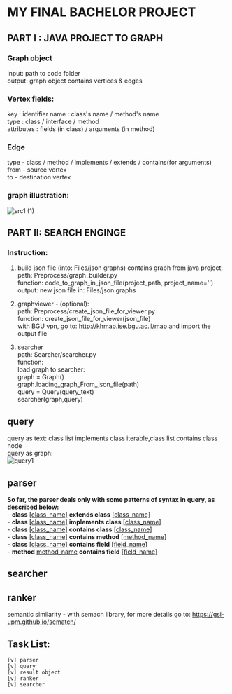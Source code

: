 # __**MY FINAL BACHELOR PROJECT**__

## PART I : JAVA PROJECT TO GRAPH

### Graph object
input: path to code folder\
output: graph object contains vertices & edges
### Vertex fields:
key : identifier
name : class's name / method's name\
type : class / interface / method\
attributes : fields (in class) / arguments (in method)
### Edge
type - class / method / implements / extends / contains(for arguments)\
from - source vertex\
to - destination vertex
### graph illustration:
![src1 (1)](https://user-images.githubusercontent.com/62445178/148656861-98410dbf-f92d-4e69-9fae-c562716cd0e5.png)
## PART II: SEARCH ENGINGE
### Instruction:
1. build json file (into: Files/json graphs) contains graph from java project:\
path: Preprocess/graph_builder.py\
function: code_to_graph_in_json_file(project_path, project_name='')\
output: new json file in: Files/json graphs

2. graphviewer - (optional):\
path: Preprocess/create_json_file_for_viewer.py\
function: create_json_file_for_viewer(json_file)\
with BGU vpn, go to: http://khmap.ise.bgu.ac.il/map and import the output file

3. searcher\
path: Searcher/searcher.py\
function:\
load graph to searcher:\
graph = Graph()\
graph.loading_graph_From_json_file(path)\
query = Query(query_text)\
searcher(graph,query)


## query
query as text: class list implements class iterable,class list contains class node\
query as graph:\
![query1](https://user-images.githubusercontent.com/62445178/148056668-61379d48-9b40-4419-ae4a-f3c919d67483.png)


## parser
**So far, the parser deals only with some patterns of syntax in query, as described below:**\
	- **class** <ins>[class_name]</ins> **extends class** <ins>[class_name]</ins>\
	- **class** <ins>[class_name]</ins> **implements class** <ins>[class_name]</ins>\
	- **class** <ins>[class_name]</ins> **contains class** <ins>[class_name]</ins>\
	- **class** <ins>[class_name]</ins> **contains method** <ins>[method_name]</ins>\
	- **class** <ins>[class_name]</ins> **contains field** <ins>[field_name]</ins>\
	- **method** <ins>method_name</ins> **contains field** <ins>[field_name]</ins>


## searcher

## ranker
semantic similarity - with semach library, for more details go to: https://gsi-upm.github.io/sematch/
	
	
## Task List:
	[v] parser
	[v] query
	[v] result object
	[v] ranker
	[v] searcher

